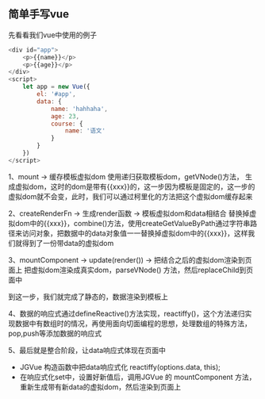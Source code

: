 ## 简单手写vue

先看看我们vue中使用的例子
```js
<div id="app">
    <p>{{name}}</p>
    <p>{{age}}</p>
</div>
<script>
    let app = new Vue({
        el: '#app',
        data: {
            name: 'hahhaha',
            age: 23,
            course: {
                name: '语文'
            }
        }
    })
</script>
```
1、mount -> 缓存模板虚拟dom
使用递归获取模板dom，getVNode()方法， 生成虚拟dom，这时的dom是带有{{xxx}}的，这一步因为模板是固定的，这一步的虚拟dom就不会变，此时，我们可以通过柯里化的方法把这个虚拟dom缓存起来

2、createRenderFn -> 生成render函数 -> 模板虚拟dom和data相结合
替换掉虚拟dom中的{{xxx}}，combine()方法，使用createGetValueByPath通过字符串路径来访问对象，把数据中的data对象值一一替换掉虚拟dom中的{{xxx}}，这样我们就得到了一份带data的虚拟dom

3、mountComponent -> update(render()) -> 把结合之后的虚拟dom渲染到页面上
把虚拟dom渲染成真实dom，parseVNode() 方法，然后replaceChild到页面中

到这一步，我们就完成了静态的，数据渲染到模板上

4、数据的响应式通过defineReactive()方法实现，reactiffy()，这个方法递归实现数据中有数组时的情况，再使用面向切面编程的思想，处理数组的特殊方法，pop,push等添加数据的响应式

5、最后就是整合阶段，让data响应式体现在页面中
- JGVue 构造函数中把data响应式化 reactiffy(options.data, this);
- 在响应式化set中，设置好新值后，调用JGVue 的 mountComponent 方法，重新生成带有新data的虚拟dom，然后渲染到页面上

